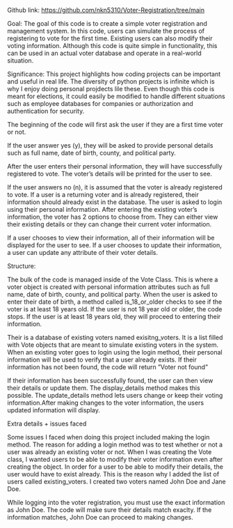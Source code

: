 Github link: https://github.com/nkn5310/Voter-Registration/tree/main 

 

Goal: The goal of this code is to create a simple voter registration and management system. In this code, users can simulate the process of registering to vote for the first time. Existing users can also modify their voting information. Although this code is quite simple in functionality, this can be used in an actual voter database and operate in a real-world situation.  

Significance: This project highlights how coding projects can be important and useful in real life. The diversity of python projects is infinite which is why I enjoy doing personal projdects lile these. Even though this code is meant for elections, it could easily be modified to handle different situations such as employee databases for companies or authorization and authentication for security. 

 

The beginning of the code will first ask the user if they are a first time voter or not. 

If the user answer yes (y), they will be asked to provide personal details such as full name, date of birth, county, and political party. 

After the user enters their personal information, they will have successfully registered to vote. The voter’s details will be printed for the user to see. 

 

If the user answers no (n), it is assumed that the voter is already registered to vote. If a user is a returning voter and is already registered, their information should already exist in the database. The user is asked to login using their personal information. After entering the existing voter’s information, the voter has 2 options to choose from. They can either view their existing details or they can change their current voter information. 

If a user chooses to view their information, all of their information will be displayed for the user to see. If a user chooses to update their information, a user can update any attribute of their voter details. 

 

Structure: 

The bulk of the code is managed inside of the Vote Class. This is where a voter object is created with personal information attributes such as full name, date of birth, county, and political party. When the user is asked to enter their date of birth, a method called is_18_or_older checks to see if the voter is at least 18 years old. If the user is not 18 year old or older, the code stops. If the user is at least 18 years old, they will proceed to entering their information.  

Their is a database of existing voters named exisitng_voters. It is a list filled with Vote objects that are meant to simulate existing voters in the system. When an existing voter goes to login using the login method, their personal information will be used to verify that a user already exists. If their information has not been found, the code will return ”Voter not found” 

If their information has been successfully found, the user can then view their details or update them. The display_details method makes this possible. The update_details method lets users change or keep their voting information.After making changes to the voter information, the users updated information will display. 

 

 

 

 

 

 

 

 

 

 

 

 

 

Extra details + issues faced 

 

Some issues I faced when doing this project included making the login method. The reason for adding a login method was to test whether or not a user was already an existing voter or not. When I was creating the Vote class, I wanted users to be able to modify their voter information even after creating the object. In order for a user to be able to modify their details, the user would have to exist already. This is the reason why I added the list of users called existing_voters. I created two voters named John Doe and Jane Doe. 

 While logging into the voter registration, you must use the exact information as John Doe. The code will make sure their details match exaclty. If the information matches, John Doe can proceed to making changes.  
